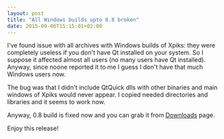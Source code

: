 ```yaml
---
layout: post
title: "All Windows builds upto 0.8 broken"
date: 2015-09-06T15:15:01+02:00
---
```


I've found issue with all archives with Windows builds of Xpiks: they were completely useless if you don't have Qt installed on your system. So I suppose it affected almost all users (no many users have Qt installed). Anyway, since noone reported it to me I guess I don't have that much Windows users now.

The bug was that I didn't include QtQuick dlls with other binaries and main windows of Xpiks would never appear. I copied needed directories and libraries and it seems to work now.

Anyway, 0.8 build is fixed now and you can grab it from <a href="{{ site.url }}/downloads">Downloads</a> page.

Enjoy this release!